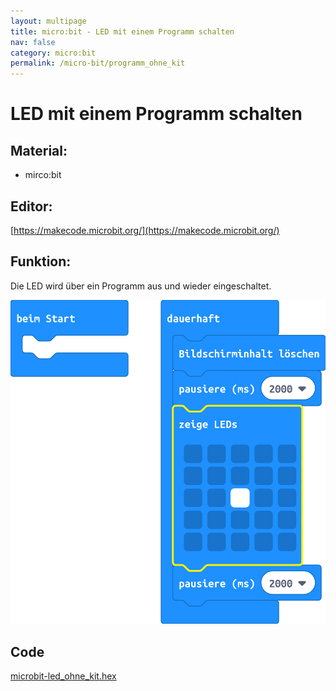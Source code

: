 ```yaml
---
layout: multipage
title: micro:bit - LED mit einem Programm schalten
nav: false
category: micro:bit
permalink: /micro-bit/programm_ohne_kit
---
```

# LED mit einem Programm schalten

## Material:

+ mirco:bit

## Editor:

[https://makecode.microbit.org/](https://makecode.microbit.org/)

## Funktion:

Die LED wird über ein Programm aus und wieder eingeschaltet.

![](images/microbit-Screenshot_led_ohne_kit.png)

## Code
[microbit-led_ohne_kit.hex](appendix/microbit-led_ohne_kit.hex)
